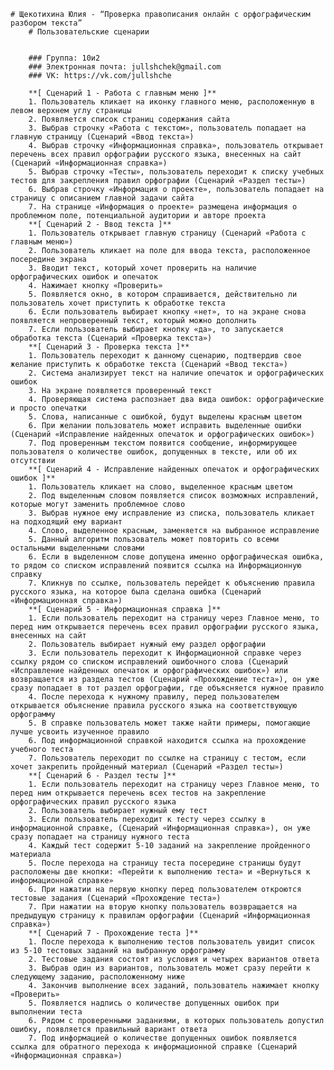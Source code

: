     # Щекотихина Юлия - “Проверка правописания онлайн с орфографическим разбором текста”
		# Пользовательские сценарии
		

		### Группа: 10и2
		### Электронная почта: jullshchek@gmail.com
		### VK: https://vk.com/jullshche
		
		**[ Сценарий 1 - Работа с главным меню ]**
		1. Пользователь кликает на иконку главного меню, расположенную в левом верхнем углу страницы
		2. Появляется список страниц содержания сайта
		3. Выбрав строчку «Работа с текстом», пользователь попадает на главную страницу (Сценарий «Ввод текста»)
		4. Выбрав строчку «Информационная справка», пользователь открывает перечень всех правил орфографии русского языка, внесенных на сайт (Сценарий «Информационная справка»)
		5. Выбрав строчку «Тесты», пользователь переходит к списку учебных тестов для закрепления правил орфографии (Сценарий «Раздел тесты»)
		6. Выбрав строчку «Информация о проекте», пользователь попадает на страницу с описанием главной задачи сайта
		7. На странице «Информация о проекте» размещена информация о проблемном поле, потенциальной аудитории и авторе проекта
		**[ Сценарий 2 - Ввод текста ]**
		1. Пользователь открывает главную страницу (Сценарий «Работа с главным меню»)
		2. Пользователь кликает на поле для ввода текста, расположенное посередине экрана
		3. Вводит текст, который хочет проверить на наличие орфографических ошибок и опечаток
		4. Нажимает кнопку «Проверить»
		5. Появляется окно, в котором спрашивается, действительно ли пользователь хочет приступить к обработке текста
		6. Если пользователь выбирает кнопку «нет», то на экране снова появляется непроверенный текст, который можно дополнить
		7. Если пользователь выбирает кнопку «да», то запускается обработка текста (Сценарий «Проверка текста»)
		**[ Сценарий 3 - Проверка текста ]**
		1. Пользователь переходит к данному сценарию, подтвердив свое желание приступить к обработке текста (Сценарий «Ввод текста»)
		2. Система анализирует текст на наличие опечаток и орфографических ошибок
		3. На экране появляется проверенный текст 
		4. Проверяющая система распознает два вида ошибок: орфографические и просто опечатки
		5. Слова, написанные с ошибкой, будут выделены красным цветом
		6. При желании пользователь может исправить выделенные ошибки (Сценарий «Исправление найденных опечаток и орфографических ошибок»)
		7. Под проверенным текстом появится сообщение, информирующее пользователя о количестве ошибок, допущенных в тексте, или об их отсутствии
		**[ Сценарий 4 - Исправление найденных опечаток и орфографических ошибок ]**
		1. Пользователь кликает на слово, выделенное красным цветом
		2. Под выделенным словом появляется список возможных исправлений, которые могут заменить проблемное слово
		3. Выбрав нужное ему исправление из списка, пользователь кликает на подходящий ему вариант
		4. Слово, выделенное красным, заменяется на выбранное исправление
		5. Данный алгоритм пользователь может повторить со всеми остальными выделенными словами
		6. Если в выделенном слове допущена именно орфографическая ошибка, то рядом со списком исправлений появится ссылка на Информационную справку
		7. Кликнув по ссылке, пользователь перейдет к объяснению правила русского языка, на которое была сделана ошибка (Сценарий «Информационная справка»)
		**[ Сценарий 5 - Информационная справка ]**
		1. Если пользователь переходит на страницу через Главное меню, то перед ним открывается перечень всех правил орфографии русского языка, внесенных на сайт
		2. Пользователь выбирает нужный ему раздел орфографии
		3. Если пользователь переходит к Информационной справке через ссылку рядом со списком исправлений ошибочного слова (Сценарий «Исправление найденных опечаток и орфографических ошибок») или возвращается из раздела тестов (Сценарий «Прохождение теста»), он уже сразу попадает в тот раздел орфографии, где объясняется нужное правило
		4. После перехода к нужному правилу, перед пользователем открывается объяснение правила русского языка на соответствующую орфограмму 
		5. В справке пользователь может также найти примеры, помогающие лучше усвоить изученное правило
		6. Под информационной справкой находится ссылка на прохождение учебного теста
		7. Пользователь переходит по ссылке на страницу с тестом, если хочет закрепить пройденный материал (Сценарий «Раздел тесты»)
		**[ Сценарий 6 - Раздел тесты ]** 
		1. Если пользователь переходит на страницу через Главное меню, то перед ним открывается перечень всех тестов на закрепление орфографических правил русского языка
		2. Пользователь выбирает нужный ему тест 
		3. Если пользователь переходит к тесту через ссылку в информационной справке, (Сценарий «Информационная справка»), он уже сразу попадает на страницу нужного теста 
		4. Каждый тест содержит 5-10 заданий на закрепление пройденного материала
		5. После перехода на страницу теста посередине страницы будут расположены две кнопки: «Перейти к выполнению теста» и «Вернуться к информационной справке»
		6. При нажатии на первую кнопку перед пользователем откроются тестовые задания (Сценарий «Прохождение теста»)
		7. При нажатии на вторую кнопку пользователь возвращается на предыдущую страницу к правилам орфографии (Сценарий «Информационная справка»)
		**[ Сценарий 7 - Прохождение теста ]**
		1. После перехода к выполнению тестов пользователь увидит список из 5-10 тестовых заданий на выбранную орфограмму
		2. Тестовые задания состоят из условия и четырех вариантов ответа
		3. Выбрав один из вариантов, пользователь может сразу перейти к следующему заданию, расположенному ниже
		4. Закончив выполнение всех заданий, пользователь нажимает кнопку «Проверить»
		5. Появляется надпись о количестве допущенных ошибок при выполнении теста
		6. Рядом с проверенными заданиями, в которых пользователь допустил ошибку, появляется правильный вариант ответа 
		7. Под информацией о количестве допущенных ошибок появляется ссылка для обратного перехода к информационной справке (Сценарий «Информационная справка»)




